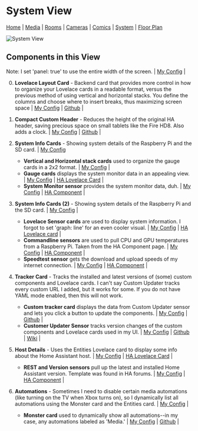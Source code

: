 # System View

[Home](home.md) | [Media](media.md) | [Rooms](rooms.md) | [Cameras](cameras.md) | [Comics](comics.md) | [System](system.md) | [Floor Plan](floorplan.md) 

![System View](https://github.com/dnguyen800/home-assistant-configuration-example/blob/master/images/system.png?raw=true)

## Components in this View
Note: I set 'panel: true' to use the entire width of the screen. | [My Config](https://github.com/dnguyen800/home-assistant-configuration-example/blob/c464015b67898ab87d38762f3f4858ecddc3ea87/configuration/ui-lovelace.yaml#L495-L500) |

0) **Lovelace Layout Card** - Backend card that provides more control in how to organize your Lovelace cards in a readable format, versus the previous method of using vertical and horizontal stacks. You define the columns and choose where to insert breaks, thus maximizing screen space | [My Config](https://github.com/dnguyen800/home-assistant-configuration-example/blob/c464015b67898ab87d38762f3f4858ecddc3ea87/configuration/ui-lovelace.yaml#L495-L504) | [Github](https://github.com/thomasloven/lovelace-layout-card) |

1) **Compact Custom Header** - Reduces the height of the original HA header, saving precious space on small tablets like the Fire HD8. Also adds a clock. | [My Config](https://github.com/dnguyen800/home-assistant-configuration-example/blob/c464015b67898ab87d38762f3f4858ecddc3ea87/configuration/ui-lovelace.yaml#L507-L510) | [Github](https://github.com/maykar/compact-custom-header/) |

2) **System Info Cards** - Showing system details of the Raspberry Pi and the SD card. | [My Config](https://github.com/dnguyen800/home-assistant-configuration-example/blob/c464015b67898ab87d38762f3f4858ecddc3ea87/configuration/ui-lovelace.yaml#L511-L549)
    * **Vertical and Horizontal stack cards** used to organize the gauge cards in a 2x2 format. | [My Config](https://github.com/dnguyen800/home-assistant-configuration-example/blob/c464015b67898ab87d38762f3f4858ecddc3ea87/configuration/ui-lovelace.yaml#L505-L554) |
    * **Gauge cards** displays the system monitor data in an appealing view. | [My Config](https://github.com/dnguyen800/home-assistant-configuration-example/blob/c464015b67898ab87d38762f3f4858ecddc3ea87/configuration/ui-lovelace.yaml#L513-L528) | [HA Lovelace Card](https://www.home-assistant.io/lovelace/gauge/) |
    * **System Monitor sensor** provides the system monitor data, duh. | [My Config](https://github.com/dnguyen800/home-assistant-configuration-example/blob/c464015b67898ab87d38762f3f4858ecddc3ea87/configuration/config/sensors.yaml#L89-L98) | [HA Component](https://www.home-assistant.io/components/sensor.systemmonitor/) |

3) **System Info Cards (2)** - Showing system details of the Raspberry Pi and the SD card. | [My Config](https://github.com/dnguyen800/home-assistant-configuration-example/blob/c464015b67898ab87d38762f3f4858ecddc3ea87/configuration/ui-lovelace.yaml#L557-L580) |
    * **Lovelace Sensor cards** are used to display system information. I forgot to set 'graph: line' for an even cooler visual. | [My Config](https://github.com/dnguyen800/home-assistant-configuration-example/blob/c464015b67898ab87d38762f3f4858ecddc3ea87/configuration/ui-lovelace.yaml#L561-L580) | [HA Lovelace card](https://www.home-assistant.io/lovelace/sensor/) |
    * **Commandline sensors** are used to pull CPU and GPU temperatures from a Raspberry Pi. Taken from the HA Component page. | [My Config](https://github.com/dnguyen800/home-assistant-configuration-example/blob/c464015b67898ab87d38762f3f4858ecddc3ea87/configuration/config/sensors.yaml#L71-L82) | [HA Component](https://www.home-assistant.io/components/sensor.command_line/) | 
    * **Speedtest sensor** gets the download and upload speeds of my internet connection. | [My Config](https://github.com/dnguyen800/home-assistant-configuration-example/blob/c464015b67898ab87d38762f3f4858ecddc3ea87/configuration/config/sensors.yaml#L59-L62) | [HA Component](https://www.home-assistant.io/components/sensor.speedtest/) |

4) **Tracker Card** - Tracks the installed and latest versions of (some) custom components and Lovelace cards. I can't say Custom Updater tracks every custom URL I added, but it works for some. If you do not have YAML mode enabled, then this will not work.
    * **Custom tracker card** displays the data from Custom Updater sensor and lets you click a button to update the components. | [My Config](https://github.com/dnguyen800/home-assistant-configuration-example/blob/c464015b67898ab87d38762f3f4858ecddc3ea87/configuration/ui-lovelace.yaml#L550-L554) | [Github](https://github.com/custom-cards/tracker-card) |
    * **Customer Updater Sensor** tracks version changes of the custom components and Lovelace cards used in my UI. | [My Config](https://github.com/dnguyen800/home-assistant-configuration-example/blob/c464015b67898ab87d38762f3f4858ecddc3ea87/configuration/configuration.yaml#L87-L95) | [Github](https://github.com/custom-components/custom_updater) | [Wiki](https://github.com/custom-components/custom_updater/wiki/Installation) |

5) **Host Details** - Uses the Entities Lovelace card to display some info about the Home Assistant host. | [My Config](https://github.com/dnguyen800/home-assistant-configuration-example/blob/c464015b67898ab87d38762f3f4858ecddc3ea87/configuration/ui-lovelace.yaml#L583-L589) | [HA Lovelace Card](https://www.home-assistant.io/lovelace/entities/) |
    * **REST and Version sensors** pull up the latest and installed Home Assistant version. Template was found in HA forums. | [My Config](https://github.com/dnguyen800/home-assistant-configuration-example/blob/c464015b67898ab87d38762f3f4858ecddc3ea87/configuration/config/sensors.yaml#L100-L108) | [HA Component](https://www.home-assistant.io/components/sensor.rest/) |

6) **Automations** - Sometimes I need to disable certain media automations (like turning on the TV when Xbox turns on), so I dynamically list all automations using the Monster card and the Entities card. | [My Config](https://github.com/dnguyen800/home-assistant-configuration-example/blob/c464015b67898ab87d38762f3f4858ecddc3ea87/configuration/ui-lovelace.yaml#L590-L597) |
    * **Monster card** used to dynamically show all automations--in my case, any automations labeled as 'Media.' | [My Config](https://github.com/dnguyen800/home-assistant-configuration-example/blob/c464015b67898ab87d38762f3f4858ecddc3ea87/configuration/ui-lovelace.yaml#L590-L597) | [Github](https://community.home-assistant.io/t/lovelace-bringing-back-entity-filter-monster-card/58701) |
